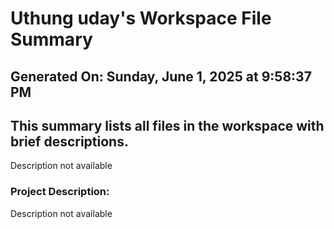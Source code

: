 # Uthung uday's Workspace File Summary
## Generated On: Sunday, June 1, 2025 at 9:58:37 PM
This summary lists all files in the workspace with brief descriptions.
---
Description not available 
### Project Description:
 Description not available
